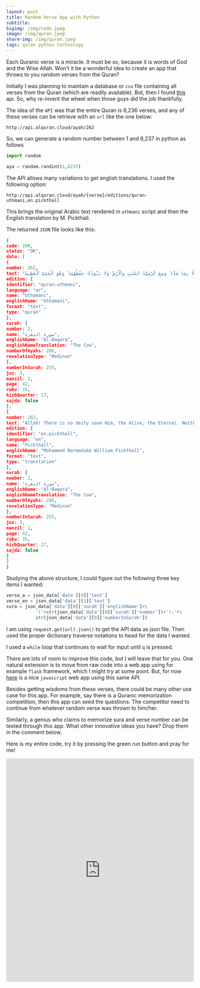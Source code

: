 ```yaml
---
layout: post
title: Random Verse App with Python
subtitle:
bigimg: /img/code.jpeg
image: /img/quran.jpeg
share-img: /img/quran.jpeg
tags: quran python technology
---
```

Each Quranic verse is a miracle. It must be so, because it is words of God and the Wise Allah. Won't it be a wonderful idea to create an app that throws to you random verses from the Quran?

Initially I was planning to maintain a database or `csv` file containing all verses from the Quran (which are readily available). But, then I found [this](https://alquran.cloud/api) api. So, why re-invent the wheel when those guys did the job thankfully.

The idea of the `API` was that the entire Quran is 6,236 verses, and any of these verses can be retrieve with an `url` like the one below:

```
http://api.alquran.cloud/ayah/262
```

So, we can generate a random number between 1 and 6,237 in python as follows

```python
import random

aya = random.randint(1,6237)
```
The API allows many variations to get english translations. I used the following option:

```
http://api.alquran.cloud/ayah/{verse}/editions/quran-uthmani,en.pickthall
```

This brings the original Arabic text rendered in `uthmani` script and then the English translation by M. Pickthall. 

The returned `JSON` file looks like this:

```json
{
code: 200,
status: "OK",
data: [
{
number: 262,
text: "ٱللَّهُ لَآ إِلَٰهَ إِلَّا هُوَ ٱلْحَىُّ ٱلْقَيُّومُ ۚ لَا تَأْخُذُهُۥ سِنَةٌۭ وَلَا نَوْمٌۭ ۚ لَّهُۥ مَا فِى ٱلسَّمَٰوَٰتِ وَمَا فِى ٱلْأَرْضِ ۗ مَن ذَا ٱلَّذِى يَشْفَعُ عِندَهُۥٓ إِلَّا بِإِذْنِهِۦ ۚ يَعْلَمُ مَا بَيْنَ أَيْدِيهِمْ وَمَا خَلْفَهُمْ ۖ وَلَا يُحِيطُونَ بِشَىْءٍۢ مِّنْ عِلْمِهِۦٓ إِلَّا بِمَا شَآءَ ۚ وَسِعَ كُرْسِيُّهُ ٱلسَّمَٰوَٰتِ وَٱلْأَرْضَ ۖ وَلَا يَـُٔودُهُۥ حِفْظُهُمَا ۚ وَهُوَ ٱلْعَلِىُّ ٱلْعَظِيمُ",
edition: {
identifier: "quran-uthmani",
language: "ar",
name: "Uthamani",
englishName: "Uthamani",
format: "text",
type: "quran"
},
surah: {
number: 2,
name: "سورة البقرة",
englishName: "Al-Baqara",
englishNameTranslation: "The Cow",
numberOfAyahs: 286,
revelationType: "Medinan"
},
numberInSurah: 255,
juz: 3,
manzil: 1,
page: 42,
ruku: 35,
hizbQuarter: 17,
sajda: false
},
{
number: 262,
text: "Allah! There is no deity save Him, the Alive, the Eternal. Neither slumber nor sleep overtaketh Him. Unto Him belongeth whatsoever is in the heavens and whatsoever is in the earth. Who is he that intercedeth with Him save by His leave? He knoweth that which is in front of them and that which is behind them, while they encompass nothing of His knowledge save what He will. His throne includeth the heavens and the earth, and He is never weary of preserving them. He is the Sublime, the Tremendous.",
edition: {
identifier: "en.pickthall",
language: "en",
name: "Pickthall",
englishName: "Mohammed Marmaduke William Pickthall",
format: "text",
type: "translation"
},
surah: {
number: 2,
name: "سورة البقرة",
englishName: "Al-Baqara",
englishNameTranslation: "The Cow",
numberOfAyahs: 286,
revelationType: "Medinan"
},
numberInSurah: 255,
juz: 3,
manzil: 1,
page: 42,
ruku: 35,
hizbQuarter: 17,
sajda: false
}
]
}

```

Studying the above structure, I could figure out the following three key items I wanted:

```python
verse_a = json_data['data'][0]['text']
verse_en = json_data['data'][1]['text']
sura = json_data['data'][0]['surah']['englishName']+\
           '('+str(json_data['data'][0]['surah']['number'])+'):'+\
           str(json_data['data'][0]['numberInSurah'])

```
I am using `request.get(url).json()` to get the API data as json file. Then used the proper dictionary traverse notations to head for the data I wanted. 

I used a `while` loop that continues to wait for input until `q` is pressed. 

There are lots of room to improve this code, but I will leave that for you. One natural extension is to move from raw code into a web app using for example `flask` framework, which I might try at some point. But, for now [here](https://codepen.io/wahyusr/pen/awGRXo) is a nice `javascript` web app using this same API.

Besides getting wisdoms from these verses, there could be many other use case for this app. For example, say there is a Quranic memorization competition, then this app can seed the questions. The competitor need to continue from whatever random verse was thrown to him/her. 

Similarly, a genius who claims to memorize sura and verse number can be tested through this app. What other innovative ideas you have? Drop them in the comment below. 

Here is my entire code, try it by pressing the green run button and pray for me!

<iframe height="600px" width="100%" src="https://repl.it/@baqi/Random-Verses-from-the-Quran?lite=true" scrolling="no" frameborder="no" allowtransparency="true" allowfullscreen="true" sandbox="allow-forms allow-pointer-lock allow-popups allow-same-origin allow-scripts allow-modals"></iframe>

